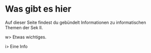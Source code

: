 # Was gibt es hier

Auf dieser Seite findest du gebündelt Informationen zu informatischen Themen der Sek II.

w> Etwas wichtiges.

i> Eine Info
